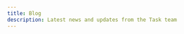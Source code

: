 ```yaml
---
title: Blog
description: Latest news and updates from the Task team
---
```


<BlogPost
title="Announcing Built-in Core Utilities for Windows"
url="/blog/windows-core-utils"
date="2025-08-26"
author="andreynering"
description="When I started Task back in 2017, one of my biggest goals was to build a task runner that would work well on all major platforms, including Windows. At the time, I was using Windows as my main platform, and it caught my attention how much of a pain it was to get a working version of Make on Windows, for example."
:tags="['windows', 'core-utils']"
/>

<BlogPost
title="Any Variables"
url="/blog/any-variables"
date="2024-05-09"
author="pd93"
description="Task has always had variables, but even though you were able to define them using different YAML types, they would always be converted to strings by Task. This limited users to string manipulation and encouraged messy workarounds for simple problems. Starting from v3.37.0, this is no longer the case! Task now supports most variable types, including booleans, integers, floats and arrays!"
:tags="['experiments', 'variables']"
/>

<BlogPost
title="Introducing Experiments"
url="/blog/task-in-2023"
date="2023-09-02"
author="pd93"
description="A look at where Task is, where it's going and how we're going to get there. Lately, Task has been growing extremely quickly and I've found myself thinking a lot about the future of the project and how we continue to evolve and grow. I'm not much of a writer, but I think one of the things we could do better is to communicate these kinds of thoughts to the community."
:tags="['roadmap', 'experiments', 'community']"
/>
